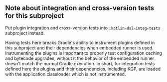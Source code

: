 ## Note about integration and cross-version tests for this subproject

Put plugin integration and cross-version tests into [`:kotlin-dsl-integ-tests`](https://github.com/gradle/gradle/tree/HEAD/platforms/core-configuration/kotlin-dsl-integ-tests) subproject instead.

Having tests here breaks Gradle's ability to instrument plugins defined in this subproject and their dependencies when embedded runner is used.
Instrumenting the plugins is important to properly test configuration caching and bytecode upgrades, without it the behavior of the embedded runner doesn't match the normal Gradle execution.
In short, for integration tests defined here the plugins and their dependencies, including KGP, are loaded with the application classloader which is not instrumented.
